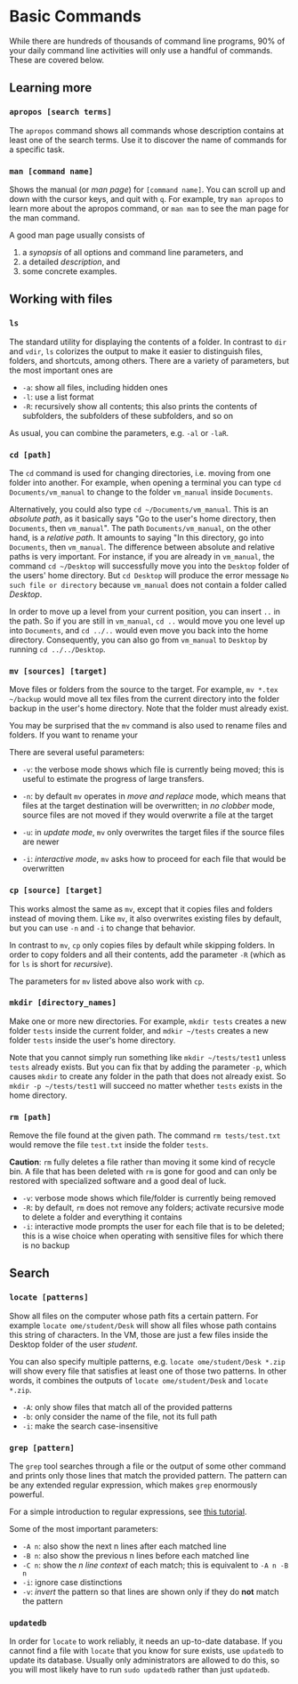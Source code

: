 Basic Commands
==============

While there are hundreds of thousands of command line programs, 90% of your daily command line activities will only use a handful of commands.
These are covered below.


Learning more
-------------

### `apropos [search terms]`  

The `apropos` command shows all commands whose description contains at least one of the search terms.
Use it to discover the name of commands for a specific task.


### `man [command name]`

Shows the manual (or *man page*) for `[command name]`.
You can scroll up and down with the cursor keys, and quit with `q`.
For example, try `man apropos` to learn more about the apropos command, or `man man` to see the man page for the man command.

A good man page usually consists of

1. a *synopsis* of all options and command line parameters, and
1. a detailed *description*, and
1. some concrete examples.


Working with files
------------------

### `ls`

The standard utility for displaying the contents of a folder.
In contrast to `dir` and `vdir`, `ls` colorizes the output to make it easier to distinguish files, folders, and shortcuts, among others.
There are a variety of parameters, but the most important ones are

- `-a`: show all files, including hidden ones
- `-l`: use a list format
- `-R`: recursively show all contents; this also prints the contents of subfolders, the subfolders of these subfolders, and so on

As usual, you can combine the parameters, e.g. `-al` or `-laR`.


### `cd [path]`

The `cd` command is used for changing directories, i.e. moving from one folder into another.
For example, when opening a terminal you can type `cd Documents/vm_manual` to change to the folder `vm_manual` inside `Documents`.

Alternatively, you could also type `cd ~/Documents/vm_manual`.
This is an *absolute path*, as it basically says "Go to the user's home directory, then `Documents`, then `vm_manual`".
The path `Documents/vm_manual`, on the other hand, is a *relative path*.
It amounts to saying "In this directory, go into `Documents`, then `vm_manual`.
The difference between absolute and relative paths is very important.
For instance, if you are already in `vm_manual`, the command `cd ~/Desktop` will successfully move you into the `Desktop` folder of the users' home directory.
But `cd Desktop` will produce the error message `No such file or directory` because `vm_manual` does not contain a folder called *Desktop*.

In order to move up a level from your current position, you can insert `..` in the path.
So if you are still in `vm_manual`, `cd ..` would move you one level up into `Documents`, and `cd ../..` would even move you back into the home directory.
Consequently, you can also go from `vm_manual` to `Desktop` by running `cd ../../Desktop`.


### `mv [sources] [target]`

Move files or folders from the source to the target.
For example, `mv *.tex ~/backup` would move all tex files from the current directory into the folder backup in the user's home directory.
Note that the folder must already exist.

You may be surprised that the `mv` command is also used to rename files and folders.
If you want to rename your 

There are several useful parameters:

- `-v`: the verbose mode shows which file is currently being moved; this is useful to estimate the progress of large transfers.

- `-n`: by default `mv` operates in *move and replace* mode, which means that files at the target destination will be overwritten; in *no clobber* mode, source files are not moved if they would overwrite a file at the target

- `-u`: in *update mode*, `mv` only overwrites the target files if the source files are newer

- `-i`: *interactive mode*, `mv` asks how to proceed for each file that would be overwritten


### `cp [source] [target]`

This works almost the same as `mv`, except that it copies files and folders instead of moving them.
Like `mv`, it also overwrites existing files by default, but you can use `-n` and `-i` to change that behavior.

In contrast to `mv`, `cp` only copies files by default while skipping folders.
In order to copy folders and all their contents, add the parameter `-R` (which as for `ls` is short for *recursive*).

The parameters for `mv` listed above also work with `cp`.


### `mkdir [directory_names]`

Make one or more new directories.
For example, `mkdir tests` creates a new folder `tests` inside the current folder, and `mdkir ~/tests` creates a new folder `tests` inside the user's home directory.

Note that you cannot simply run something like `mkdir ~/tests/test1` unless `tests` already exists.
But you can fix that by adding the parameter `-p`, which causes `mkdir` to create any folder in the path that does not already exist.
So `mkdir -p ~/tests/test1` will succeed no matter whether `tests` exists in the home directory.


### `rm [path]`

Remove the file found at the given path.
The command `rm tests/test.txt` would remove the file `test.txt` inside the folder `tests`.

**Caution**: `rm` fully deletes a file rather than moving it some kind of recycle bin.
A file that has been deleted with `rm` is gone for good and can only be restored with specialized software and a good deal of luck.

- `-v`: verbose mode shows which file/folder is currently being removed
- `-R`: by default, `rm` does not remove any folders; activate recursive mode to delete a folder and everything it contains
- `-i`: interactive mode prompts the user for each file that is to be deleted; this is a wise choice when operating with sensitive files for which there is no backup


Search
------

### `locate [patterns]`

Show all files on the computer whose path fits a certain pattern.
For example `locate ome/student/Desk` will show all files whose path contains this string of characters.
In the VM, those are just a few files inside the Desktop folder of the user *student*.

You can also specify multiple patterns, e.g. `locate ome/student/Desk *.zip` will show every file that satisfies at least one of those two patterns.
In other words, it combines the outputs of `locate ome/student/Desk` and `locate *.zip`.

- `-A`: only show files that match all of the provided patterns
- `-b`: only consider the name of the file, not its full path
- `-i`: make the search case-insensitive


### `grep [pattern]`

The `grep` tool searches through a file or the output of some other command and prints only those lines that match the provided pattern.
The pattern can be any extended regular expression, which makes `grep` enormously powerful.

For a simple introduction to regular expressions, see [this tutorial](https://ryanstutorials.net/linuxtutorial/grep.php).

Some of the most important parameters:

- `-A n`: also show the next n lines after each matched line
- `-B n`: also show the previous n lines before each matched line
- `-C n`: show the *n line context* of each match; this is equivalent to `-A n -B n`
- `-i`: ignore case distinctions
- `-v`: *invert* the pattern so that lines are shown only if they do **not** match the pattern

### `updatedb`

In order for `locate` to work reliably, it needs an up-to-date database.
If you cannot find a file with `locate` that you know for sure exists, use `updatedb` to update its database.
Usually only administrators are allowed to do this, so you will most likely have to run `sudo updatedb` rather than just `updatedb`.


